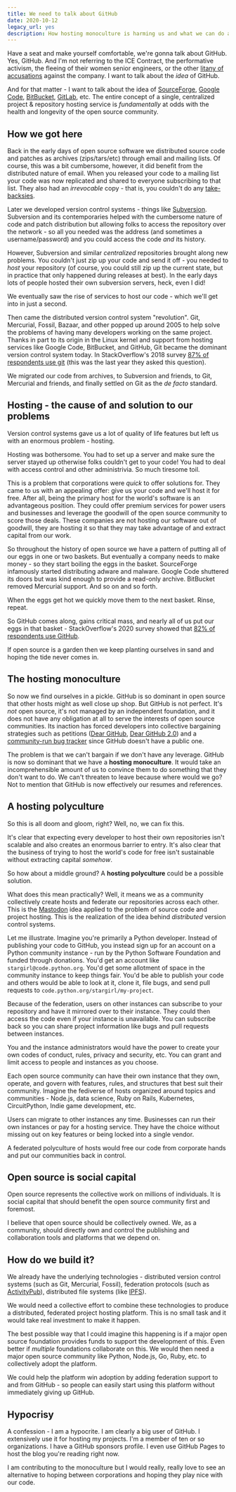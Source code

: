 ```yaml
---
title: We need to talk about GitHub
date: 2020-10-12
legacy_url: yes
description: How hosting monoculture is harming us and what we can do about it.
---
```


Have a seat and make yourself comfortable, we're gonna talk about GitHub. Yes, GitHub. And I'm not referring to the ICE Contract, the performative activism, the fleeing of their women senior engineers, or the other [litany of accusations](https://en.wikipedia.org/wiki/GitHub#Controversies) against the company. I want to talk about the *idea* of GitHub.

And for that matter - I want to talk about the idea of [SourceForge](https://en.wikipedia.org/wiki/SourceForge), [Google Code](https://en.wikipedia.org/wiki/Google_Developers#Google_Code), [BitBucket](https://en.wikipedia.org/wiki/Bitbucket), [GitLab](https://en.wikipedia.org/wiki/GitLab), etc. The entire concept of a single, centralized project & repository hosting service is *fundamentally* at odds with the health and longevity of the open source community.

## How we got here

Back in the early days of open source software we distributed source code and patches as archives (zips/tars/etc) through email and mailing lists. Of course, this was a bit cumbersome, however, it did benefit from the distributed nature of email. When you released your code to a mailing list your code was now replicated and shared to everyone subscribing to that list. They also had an *irrevocable* copy - that is, you couldn't do any [take-backsies](https://www.theregister.com/2016/03/23/npm_left_pad_chaos/).

Later we developed version control systems - things like [Subversion](https://en.wikipedia.org/wiki/Apache_Subversion). Subversion and its contemporaries helped with the cumbersome nature of code and patch distribution but allowing folks to access the repository over the network - so all you needed was the address (and sometimes a username/password) and you could access the code *and* its history.

However, Subversion and similar *centralized* repositories brought along new problems. You couldn't just zip up your code and send it off - you needed to *host* your repository (of course, you could still zip up the current state, but in practice that only happened during releases at best). In the early days lots of people hosted their own subversion servers, heck, even I did!

We eventually saw the rise of services to host our code - which we'll get into in just a second.

Then came the distributed version control system "revolution". Git, Mercurial, Fossil, Bazaar, and other popped up around 2005 to help solve the problems of having many developers working on the same project. Thanks in part to its origin in the Linux kernel and support from hosting services like Google Code, BitBucket, and GitHub, Git became the dominant version control system today. In StackOverflow's 2018 survey [87% of respondents use git](https://insights.stackoverflow.com/survey/2018#work-_-version-control) (this was the last year they asked this question).

We migrated our code from archives, to Subversion and friends, to Git, Mercurial and friends, and finally settled on Git as the *de facto* standard.


## Hosting - the cause of and solution to our problems

Version control systems gave us a lot of quality of life features but left us with an enormous problem - hosting.

Hosting was bothersome. You had to set up a server and make sure the server stayed up otherwise folks couldn't get to your code! You had to deal with access control and other administrivia. So much tiresome toil.

This is a problem that corporations were *quick* to offer solutions for. They came to us with an appealing offer: give us your code and we'll host it for free. After all, being the primary host for the world's software is an advantageous position. They could offer premium services for power users and businesses and leverage the goodwill of the open source community to score those deals. These companies are not hosting our software out of goodwill, they are hosting it so that they may take advantage of and extract capital from our work.

So throughout the history of open source we have a pattern of putting all of our eggs in one or two baskets. But eventually a company needs to make money - so they start boiling the eggs in the basket. SourceForge infamously started distributing adware and malware. Google Code shuttered its doors but was kind enough to provide a read-only archive. BitBucket removed Mercurial support. And so on and so forth.

When the eggs get hot we quickly move them to the next basket. Rinse, repeat.

So GitHub comes along, gains critical mass, and nearly all of us put our eggs in that basket - StackOverflow's 2020 survey showed that [82% of respondents use GitHub](https://insights.stackoverflow.com/survey/2020#technology-collaboration-tools).

If open source is a garden then we keep planting ourselves in sand and hoping the tide never comes in.


## The hosting monoculture

So now we find ourselves in a pickle. GitHub is so dominant in open source that other hosts might as well close up shop. But GitHub is not perfect. It's *not* open source, it's not managed by an independent foundation, and it does not have any obligation at all to serve the interests of open source communities. Its inaction has forced developers into collective bargaining strategies such as petitions ([Dear GitHub](https://github.com/dear-github/dear-github), [Dear GitHub 2.0](https://github.com/drop-ice/dear-github-2.0)) and a [community-run bug tracker](https://github.com/isaacs/github/issues) since GitHub doesn't have a public one.

The problem is that we can't bargain if we don't have any leverage. GitHub is now so dominant that we have a **hosting monoculture**. It would take an incomprehensible amount of us to convince them to do something that they don't want to do. We can't threaten to leave because where would we go? Not to mention that GitHub is now effectively our resumes and references.


## A hosting polyculture

So this is all doom and gloom, right? Well, no, we can fix this.

It's clear that expecting every developer to host their own repositories isn't scalable and also creates an enormous barrier to entry. It's also clear that the business of trying to host the world's code for free isn't sustainable without extracting capital *somehow*.

So how about a middle ground? A **hosting polyculture** could be a possible solution.

What does this mean practically? Well, it means we as a community collectively create hosts and federate our repositories across each other. This is the [Mastodon](https://en.wikipedia.org/wiki/Mastodon_(software)) idea applied to the problem of source code and project hosting. This is the realization of the idea behind *distributed* version control systems.

Let me illustrate. Imagine you're primarily a Python developer. Instead of publishing your code to GitHub, you instead sign up for an account on a Python community instance - run by the Python Software Foundation and funded through donations. You'd get an account like `stargirl@code.python.org`. You'd get some allotment of space in the community instance to keep things fair. You'd be able to publish your code and others would be able to look at it, clone it, file bugs, and send pull requests to `code.python.org/stargirl/my-project`.

Because of the federation, users on other instances can subscribe to your repository and have it mirrored over to their instance. They could then access the code even if your instance is unavailable. You can subscribe back so you can share project information like bugs and pull requests between instances.

You and the instance administrators would have the power to create your own codes of conduct, rules, privacy and security, etc. You can grant and limit access to people and instances as you choose.

Each open source community can have their own instance that they own, operate, and govern with features, rules, and structures that best suit their community. Imagine the fediverse of hosts organized around topics and communities - Node.js, data science, Ruby on Rails, Kubernetes, CircuitPython, Indie game development, etc.

Users can migrate to other instances any time. Businesses can run their own instances or pay for a hosting service. They have the choice without missing out on key features or being locked into a single vendor.

A federated polyculture of hosts would free our code from corporate hands and put our communities back in control.

## Open source is social capital

Open source represents the collective work on millions of individuals. It is social capital that should benefit the open source community first and foremost.

I believe that open source should be collectively owned. We, as a community, should directly own and control the publishing and collaboration tools and platforms that we depend on.

## How do we build it?

We already have the underlying technologies - distributed version control systems (such as Git, Mercurial, Fossil), federation protocols (such as [ActivityPub](https://en.wikipedia.org/wiki/ActivityPub)), distributed file systems (like [IPFS](https://en.wikipedia.org/wiki/InterPlanetary_File_System)).

We would need a collective effort to combine these technologies to produce a distributed, federated project hosting platform. This is no small task and it would take real investment to make it happen.

The best possible way that I could imagine this happening is if a major open source foundation provides funds to support the development of this. Even better if *multiple* foundations collaborate on this. We would then need a major open source community like Python, Node.js, Go, Ruby, etc. to collectively adopt the platform.

We could help the platform win adoption by adding federation support to and from GitHub - so people can easily start using this platform without immediately giving up GitHub.


## Hypocrisy

A confession - I am a hypocrite. I am clearly a big user of GitHub. I extensively use it for hosting my projects. I'm a member of ten or so organizations. I have a GitHub sponsors profile. I even use GitHub Pages to host the blog you're reading right now.

I am contributing to the monoculture but I would really, really love to see an alternative to hoping between corporations and hoping they play nice with our code.